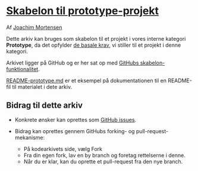 # [Skabelon til prototype-projekt](https://github.com/Kortforsyningen/template-python-prototype)

Af [Joachim Mortensen](https://github.com/xidus)

Dette arkiv kan bruges som skabelon til et projekt i vores interne kategori **Prototype**, da det opfylder [de basale krav](https://github.com/Kortforsyningen/grf-programmel-overblik), vi stiller til et projekt i denne kategori.

Arkivet ligger på GitHub og er her sat op med [GitHubs skabelon-funktionalitet](https://docs.github.com/en/repositories/creating-and-managing-repositories/creating-a-repository-from-a-template).

[README-prototype.md](README-prototype.md) er et eksempel på dokumentationen til en README-fil til materialet i dete arkiv.


## Bidrag til dette arkiv

*   Konkrete ønsker kan oprettes som [GitHub issues](https://github.com/Kortforsyningen/template-python-prototype/issues).

*   Bidrag kan oprettes gennem GitHubs forking- og pull-request-mekanisme:
    -   På kodearkivets side, vælg Fork
    -   Fra din egen fork, lav en by branch og foretag rettelserne i denne.
    -   Når du er klar, kan du oprette et pull-request fra den nye branch.
